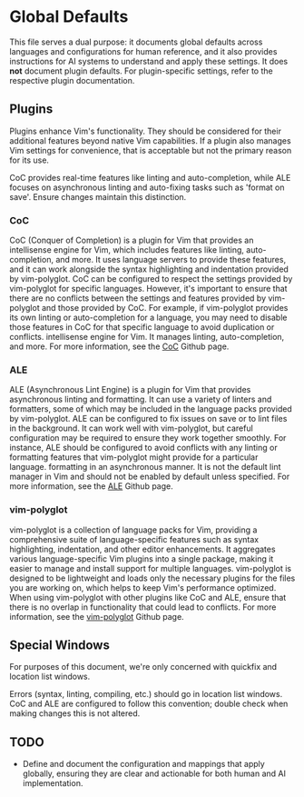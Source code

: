 # Global Defaults

This file serves a dual purpose: it documents global defaults across languages
and configurations for human reference, and it also provides instructions for
AI systems to understand and apply these settings. It does **not** document
plugin defaults. For plugin-specific settings, refer to the respective plugin
documentation.

## Plugins

Plugins enhance Vim's functionality. They should be considered for their additional features beyond native Vim capabilities. If a plugin also manages Vim settings for convenience, that is acceptable but not the primary reason for its use.

CoC provides real-time features like linting and auto-completion, while ALE focuses on asynchronous linting and auto-fixing tasks such as 'format on save'. Ensure changes maintain this distinction.

### CoC

CoC (Conquer of Completion) is a plugin for Vim that provides an intellisense
engine for Vim, which includes features like linting, auto-completion, and
more. It uses language servers to provide these features, and it can work
alongside the syntax highlighting and indentation provided by vim-polyglot.
CoC can be configured to respect the settings provided by vim-polyglot for
specific languages. However, it's important to ensure that there are no
conflicts between the settings and features provided by vim-polyglot and those
provided by CoC. For example, if vim-polyglot provides its own linting or
auto-completion for a language, you may need to disable those features in CoC
for that specific language to avoid duplication or conflicts.  intellisense
engine for Vim. It manages linting, auto-completion, and more.  For more
information, see the [CoC](https://github.com/neoclide/coc.nvim) Github page.

### ALE

ALE (Asynchronous Lint Engine) is a plugin for Vim that provides asynchronous
linting and formatting. It can use a variety of linters and formatters, some
of which may be included in the language packs provided by vim-polyglot. ALE
can be configured to fix issues on save or to lint files in the background. It
can work well with vim-polyglot, but careful configuration may be required to
ensure they work together smoothly. For instance, ALE should be configured to
avoid conflicts with any linting or formatting features that vim-polyglot
might provide for a particular language.  formatting in an asynchronous
manner. It is not the default lint manager in Vim and should not be enabled by
default unless specified. For more information, see the
[ALE](https://github.com/dense-analysis/ale) Github page.

### vim-polyglot

vim-polyglot is a collection of language packs for Vim, providing
a comprehensive suite of language-specific features such as syntax
highlighting, indentation, and other editor enhancements. It aggregates
various language-specific Vim plugins into a single package, making it easier
to manage and install support for multiple languages. vim-polyglot is designed
to be lightweight and loads only the necessary plugins for the files you are
working on, which helps to keep Vim's performance optimized. When using
vim-polyglot with other plugins like CoC and ALE, ensure that there is no
overlap in functionality that could lead to conflicts. For more information,
see the [vim-polyglot](https://github.com/sheerun/vim-polyglot) Github page.

## Special Windows

For purposes of this document, we're only concerned with quickfix and
location list windows.

Errors (syntax, linting, compiling, etc.) should go in location list windows.
CoC and ALE are configured to follow this convention; double check when making
changes this is not altered.

## TODO

* Define and document the configuration and mappings that apply globally,
    ensuring they are clear and actionable for both human and AI
    implementation.
